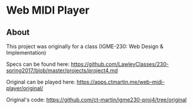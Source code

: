 # Web MIDI Player

## About

This project was originally for a class (IGME-230: Web Design & Implementation)

Specs can be found here: https://github.com/LawleyClasses/230-spring2017/blob/master/projects/project4.md

Original can be played here: https://apps.ctmartin.me/web-midi-player/original/

Original's code: https://github.com/ct-martin/igme230-proj4/tree/original
